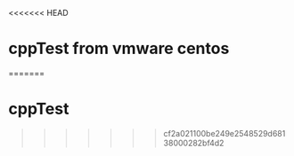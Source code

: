 <<<<<<< HEAD
# cppTest from vmware centos
=======
# cppTest
>>>>>>> cf2a021100be249e2548529d68138000282bf4d2
